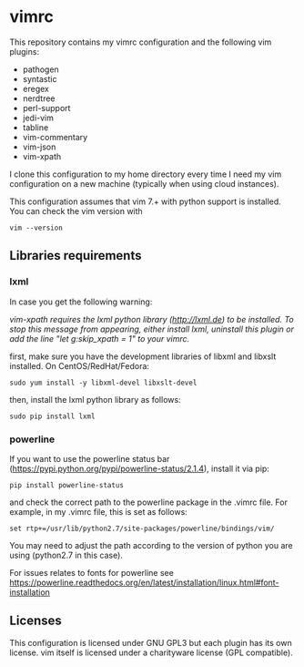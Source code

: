 # vimrc
This repository contains my vimrc configuration and the following vim plugins:

- pathogen
- syntastic
- eregex
- nerdtree
- perl-support
- jedi-vim 
- tabline
- vim-commentary
- vim-json
- vim-xpath 

I clone this configuration to my home directory every time I need my vim configuration on a new machine (typically when using cloud instances). 

This configuration assumes that vim 7.+ with python support is installed. You can check the vim version with
```
vim --version
```


## Libraries requirements
### lxml
In case you get the following warning: 

*vim-xpath requires the lxml python library (http://lxml.de) to be installed. To stop this message from appearing, either install lxml, uninstall this plugin or add the line "let g:skip_xpath = 1" to your vimrc.*

first, make sure you have the development libraries of libxml and libxslt installed. On CentOS/RedHat/Fedora:

```
sudo yum install -y libxml-devel libxslt-devel
```

then, install the lxml python library as follows:

```
sudo pip install lxml
```

### powerline
If you want to use the powerline status bar (https://pypi.python.org/pypi/powerline-status/2.1.4), install it via pip:

```
pip install powerline-status
```

and check the correct path to the powerline package in the .vimrc file. For example, in my .vimrc file, this is set as follows:

```
set rtp+=/usr/lib/python2.7/site-packages/powerline/bindings/vim/
```

You may need to adjust the path according to the version of python you are using (python2.7 in this case).

For issues relates to fonts for powerline see https://powerline.readthedocs.org/en/latest/installation/linux.html#font-installation


## Licenses
This configuration is licensed under GNU GPL3 but each plugin has its own license. vim itself is licensed under a charityware license (GPL compatible).
